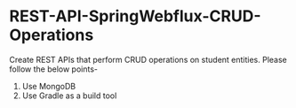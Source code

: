 # REST-API-SpringWebflux-CRUD-Operations
Create REST APIs that perform CRUD operations on student entities. Please follow the below points-
1) Use MongoDB
2) Use Gradle as a build tool
